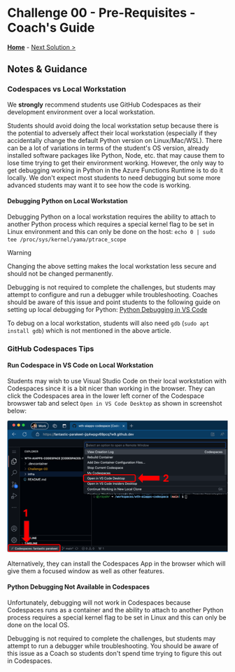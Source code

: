 # Challenge 00 - Pre-Requisites - Coach's Guide 

**[Home](./README.md)** - [Next Solution >](./Solution-01.md)

## Notes & Guidance

### Codespaces vs Local Workstation

We **strongly** recommend students use GitHub Codespaces as their development environment over a local workstation.

Students should avoid doing the local workstation setup because there is the potential to adversely affect their local workstation (especially if they accidentally change the default Python version on Linux/Mac/WSL). There can be a lot of variations in terms of the student's OS version, already installed software packages like Python, Node, etc. that may cause them to lose time trying to get their environment working. However, the only way to get debugging working in Python in the Azure Functions Runtime is to do it locally. We don't expect most students to need debugging but some more advanced students may want it to see how the code is working. 

#### Debugging Python on Local Workstation

Debugging Python on a local workstation requires the ability to attach to another Python process which requires a special kernel flag to be set in Linux environment and this can only be done on the host:
`echo 0 | sudo tee /proc/sys/kernel/yama/ptrace_scope`

>[!WARNING]
>Changing the above setting makes the local workstation less secure and should not be changed permanently. 

Debugging is not required to complete the challenges, but students may attempt to configure and run a debugger while troubleshooting. Coaches should be aware of this issue and point students to the following guide on setting up local debugging for Python: [Python Debugging in VS Code](https://code.visualstudio.com/docs/python/debugging)

To debug on a local workstation, students will also need `gdb` (`sudo apt install gdb`) which is not mentioned in the above article. 

### GitHub Codespaces Tips

#### Run Codespace in VS Code on Local Workstation

Students may wish to use Visual Studio Code on their local workstation with Codespaces since it is a bit nicer than working in the browser. They can click the Codespaces area in the lower left corner of the Codespace browswer tab and select `Open in VS Code Desktop` as shown in screenshot below:

![screenshot of how to open Codespace in VS Code](../images/open-codepsace-in-vscode.png)

Alternatively, they can install the Codespaces App in the browser which will give them a focused window as well as other features.

#### Python Debugging Not Available in Codespaces

Unfortunately, debugging will not work in Codespaces because Codespaces runs as a container and the ability to attach to another Python process requires a special kernel flag to be set in Linux and this can only be done on the local OS.

Debugging is not required to complete the challenges, but students may attempt to run a debugger while troubleshooting. You should be aware of this issue as a Coach so students don't spend time trying to figure this out in Codespaces.
